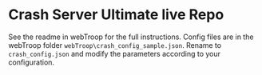 # Crash Server Ultimate live Repo

See the readme in webTroop for the full instructions.
Config files are in the webTroop folder `webTroop\crash_config_sample.json`.
Rename to `crash_config.json` and modify the parameters according to your configuration.
